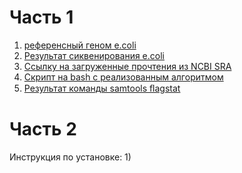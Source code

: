 # Часть 1

1. [референсный геном e.coli](/Part1/RefGenome_e_coli.fna.gz)
2. [Результат сиквенирования e.coli](/Part1/SRR_e_coli_fastq.gz)
3. [Ссылку на загруженные прочтения из NCBI SRA](https://www.ncbi.nlm.nih.gov/sra/SRX17802335[accn])
4. [Скрипт на bash с реализованным алгоритмом](/Part1/my_bash_pipeline.sh)
5. [Результат команды samtools ﬂagstat](/Part1/flagstat_result.txt)

# Часть 2

Инструкция по установке:
1) 
